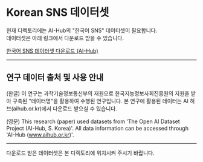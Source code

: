 # Korean SNS 데이터셋

현재 디렉토리에는 AI-Hub의 "한국어 SNS" 데이터셋이 필요합니다.  
데이터셋은 아래 링크에서 다운로드 받을 수 있습니다.

[한국어 SNS 데이터셋 다운로드 (AI-Hub)](https://www.aihub.or.kr/aihubdata/data/view.do?currMenu=115&topMenu=100&aihubDataSe=data&dataSetSn=114)

---

## 연구 데이터 출처 및 사용 안내

(한글) 이 연구는 과학기술정보통신부의 재원으로 한국지능정보사회진흥원의 지원을 받아 구축된 "데이터명"을 활용하여 수행된 연구입니다. 본 연구에 활용된 데이터는 AI 허브(aihub.or.kr)에서 다운로드 받으실 수 있습니다.

(영문) This research (paper) used datasets from 'The Open AI Dataset Project (AI-Hub, S. Korea)'. All data information can be accessed through 'AI-Hub (www.aihub.or.kr)'.

---

다운로드 받은 데이터셋은 본 디렉토리에 위치시켜 주시기 바랍니다.
